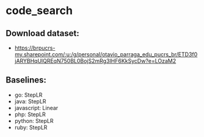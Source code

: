 # code_search

## Download dataset:
* https://brpucrs-my.sharepoint.com/:u:/g/personal/otavio_parraga_edu_pucrs_br/ETD3f0jARYBHqUlQREqN750BL0BojS2mRg3IHF6KkSycDw?e=LOzaM2

## Baselines:
* go: StepLR
* java: StepLR
* javascript: Linear
* php: StepLR
* python: StepLR
* ruby: StepLR